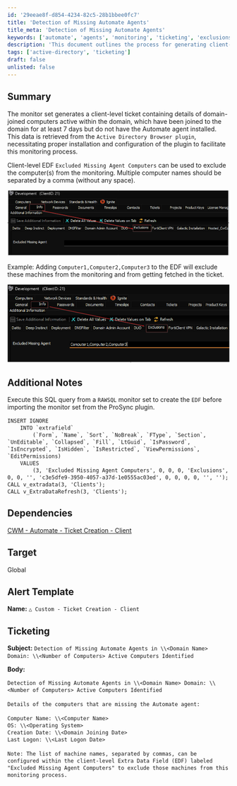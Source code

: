 ```yaml
---
id: '29eeae8f-d854-4234-82c5-28b1bbee0fc7'
title: 'Detection of Missing Automate Agents'
title_meta: 'Detection of Missing Automate Agents'
keywords: ['automate', 'agents', 'monitoring', 'ticketing', 'exclusions']
description: 'This document outlines the process for generating client-level tickets that report on domain-joined computers lacking the Automate agent. It includes details on the necessary configurations, SQL queries for creating exclusion fields, and the format for ticket alerts regarding missing agents.'
tags: ['active-directory', 'ticketing']
draft: false
unlisted: false
---
```

## Summary

The monitor set generates a client-level ticket containing details of domain-joined computers active within the domain, which have been joined to the domain for at least 7 days but do not have the Automate agent installed. This data is retrieved from the `Active Directory Browser plugin`, necessitating proper installation and configuration of the plugin to facilitate this monitoring process.

Client-level EDF `Excluded Missing Agent Computers` can be used to exclude the computer(s) from the monitoring. Multiple computer names should be separated by a comma (without any space). 

![Image](../../../static/img/Active-Computers-in-AD-with-No-Agent/image_1.png)

Example: Adding `Computer1,Computer2,Computer3` to the EDF will exclude these machines from the monitoring and from getting fetched in the ticket. 

![Image](../../../static/img/Active-Computers-in-AD-with-No-Agent/image_2.png)

## Additional Notes

Execute this SQL query from a `RAWSQL` monitor set to create the `EDF` before importing the monitor set from the ProSync plugin.

```
INSERT IGNORE 
    INTO `extrafield` 
        (`Form`, `Name`, `Sort`, `NoBreak`, `FType`, `Section`, `UnEditable`, `Collapsed`, `Fill`, `LtGuid`, `IsPassword`, `IsEncrypted`, `IsHidden`, `IsRestricted`, `ViewPermissions`, `EditPermissions) 
    VALUES 
        (3, 'Excluded Missing Agent Computers', 0, 0, 0, 'Exclusions', 0, 0, '', 'c3e5dfe9-3950-4057-a37d-1e0555ac03ed', 0, 0, 0, 0, '', '');
CALL v_extradata(3, 'Clients'); 
CALL v_ExtraDataRefresh(3, 'Clients');
```

## Dependencies

[CWM - Automate - Ticket Creation - Client](https://proval.itglue.com/DOC-5078775-14282558)

## Target

Global

## Alert Template

**Name:** `△ Custom - Ticket Creation - Client`

## Ticketing

**Subject:** `Detection of Missing Automate Agents in \\<Domain Name> Domain: \\<Number of Computers> Active Computers Identified`

**Body:**

```
Detection of Missing Automate Agents in \\<Domain Name> Domain: \\<Number of Computers> Active Computers Identified

Details of the computers that are missing the Automate agent: 

Computer Name: \\<Computer Name>
OS: \\<Operating System>
Creation Date: \\<Domain Joining Date>
Last Logon: \\<Last Logon Date>

Note: The list of machine names, separated by commas, can be configured within the client-level Extra Data Field (EDF) labeled "Excluded Missing Agent Computers" to exclude those machines from this monitoring process.
```












